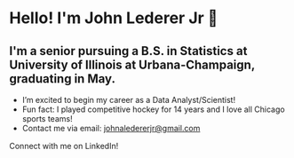 # Hello! I'm John Lederer Jr 👋

## I'm a senior pursuing a B.S. in Statistics at University of Illinois at Urbana-Champaign, graduating in May.

- I’m excited to begin my career as a Data Analyst/Scientist!
- Fun fact: I played competitive hockey for 14 years and I love all Chicago sports teams!
- Contact me via email: johnaledererjr@gmail.com

Connect with me on LinkedIn!
<a href="https://www.linkedin.com/in/john-lederer-jr/"><img height="15" src="https://github.com/WaylonWalker/WaylonWalker/blob/main/icon/linkedin.png?raw=true"></a>
